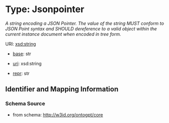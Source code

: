 # Type: Jsonpointer




_A string encoding a JSON Pointer. The value of the string MUST conform to JSON Point syntax and SHOULD dereference to a valid object within the current instance document when encoded in tree form._



URI: [xsd:string](http://www.w3.org/2001/XMLSchema#string)

* [base](https://w3id.org/linkml/base): str

* [uri](https://w3id.org/linkml/uri): xsd:string

* [repr](https://w3id.org/linkml/repr): str








## Identifier and Mapping Information







### Schema Source


* from schema: http://w3id.org/ontogpt/core



